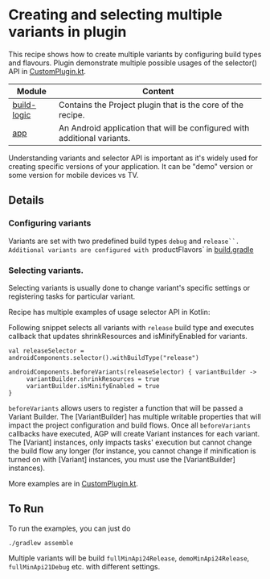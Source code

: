 # Creating and selecting multiple variants in plugin

This recipe shows how to create multiple variants by configuring build types and flavours.
Plugin demonstrate multiple possible usages of the selector() API in
[CustomPlugin.kt](build-logic/plugins/src/main/kotlin/CustomPlugin.kt).


| Module                     | Content                                                                  |
|----------------------------|--------------------------------------------------------------------------|
| [build-logic](build-logic) | Contains the Project plugin that is the core of the recipe.              |
| [app](app)                 | An Android application that will be configured with additional variants. |


Understanding variants and selector API is important as it's widely used for creating
specific versions of your application. It can be "demo" version or some version for mobile
devices vs TV.

## Details
### Configuring variants
Variants are set with two predefined build types `debug` and `release``.
Additional variants are configured with `productFlavors` in [build.gradle](app/build.gradle.kts)

### Selecting variants.
Selecting variants is usually done to change variant's specific settings or registering tasks for particular variant.

Recipe has multiple examples of usage selector API in Kotlin:

Following snippet selects all variants with `release` build type and executes callback that
updates shrinkResources and isMinifyEnabled for variants.

```
val releaseSelector = androidComponents.selector().withBuildType("release")

androidComponents.beforeVariants(releaseSelector) { variantBuilder ->
     variantBuilder.shrinkResources = true
     variantBuilder.isMinifyEnabled = true
}
```

`beforeVariants` allows users to register a function that will be passed a Variant Builder.
The [VariantBuilder] has multiple writable properties that will impact the project configuration
and build flows. Once all `beforeVariants` callbacks have executed, AGP will create Variant instances
for each variant. The [Variant] instances, only impacts tasks' execution but cannot change the build flow 
any longer (for instance, you cannot change if minification is turned on with [Variant] instances, you must 
use the [VariantBuilder] instances).

More examples are in [CustomPlugin.kt](build-logic/plugins/src/main/kotlin/CustomPlugin.kt).

## To Run
To run the examples, you can just do

```
./gradlew assemble
```

Multiple variants will be build `fullMinApi24Release`, `demoMinApi24Release`, `fullMinApi21Debug` etc.
with different settings.
